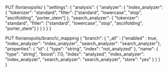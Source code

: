 PUT florianopolis/
{
    "settings": {
        "analysis": {
            "analyzer": {
                "index_analyzer": {
                    "tokenizer": "standard",
                    "filter": ["standard", "lowercase", "stop", "asciifolding", "porter_stem"]
                },
                "search_analyzer": {
                    "tokenizer": "standard",
                    "filter": ["standard", "lowercase", "stop", "asciifolding", "porter_stem"]
                }
            }
        }
    }
}

PUT florianopolis/branch/_mapping
{
"branch": {
      "_all" : {"enabled" : true, "index_analyzer": "index_analyzer", "search_analyzer": "search_analyzer"},
      "properties": {
        "id": {
          "type": "string",
          "index": "not_analyzed"
        },
        "name": {
          "type": "string",
          "boost": 7.0,
          "index": "analyzed",
          "index_analyzer": "index_analyzer",
          "search_analyzer": "search_analyzer",
          "store": "yes"
        }
      }
    }
}